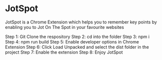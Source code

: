 # JotSpot

JotSpot is a Chrome Extension which helps you to remember key points by enabling you to Jot On The Spot in your favourite websites

Step 1: Git Clone the respository
Step 2: cd into the folder
Step 3: npm i
Step 4: npm run build
Step 5: Enable developer options in Chrome Extension
Step 6: Click Load Unpacked and select the dist folder in the project
Step 7: Enable the extension
Step 8: Enjoy JotSpot
